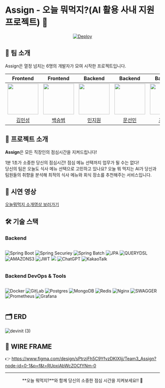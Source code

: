 # Assign - 오늘 뭐먹지?(AI 활용 사내 지원 프로젝트) 🚀

<div align="center">

[![Deploy](https://img.shields.io/badge/Assign-배포_링크-4285F4?style=for-the-badge&logo=google-chrome&logoColor=white)](https://kdt-pt-1-pj-2-team03.elicecoding.com/)

</div>

## 👥 팀 소개
Assign은 열정 넘치는 6명의 개발자가 모여 시작한 프로젝트입니다.

|Frontend|Frontend|Backend|Backend|Backend|Backend|
|:------:|:------:|:------:|:------:|:------:|:------:|
|[<img src="https://avatars.githubusercontent.com/u/78842816?v=4" width="100px">](https://github.com/min-s9709)|[<img src="https://avatars.githubusercontent.com/u/74394824?v=4" width="100px">](https://github.com/seung365)|[<img src="https://avatars.githubusercontent.com/u/49359846?v=4" width="100px">](https://github.com/jiwon2030)|[<img src="https://avatars.githubusercontent.com/u/77718648?v=4" width="100px">](https://github.com/moonsunmean)|[<img src="https://avatars.githubusercontent.com/u/156037515?v=4" width="100px">](https://github.com/BugeonJo)|[<img src="https://avatars.githubusercontent.com/u/102370423?v=4" width="100px">](https://github.com/asdg2795)|
|[김민성](https://github.com/min-s9709)|[백승범](https://github.com/seung365)|[민지원](https://github.com/jiwon2030)|[문선민](https://github.com/moonsunmean)|[조부건](https://github.com/BugeonJo)|[김준수](https://github.com/asdg2795)|

## 📌 프로젝트 소개

**Assign**은 모든 직장인의 점심시간을 지켜드립니다!

1분 1초가 소중한 당신의 점심시간! 점심 메뉴 선택까지 업무가 될 수는 없다! <br>
 당신의 팀은 오늘도 식사 메뉴 선택으로 고민하고 있나요? 오늘 뭐 먹지는 AI가 당신과 팀원들의 취향을 분석해 최적의 식사 메뉴와 회식 장소를 추천해주는 서비스입니다.

## 🎥 시연 영상
[오늘뭐먹지 소개영상 보러가기](https://www.youtube.com/watch?v=o9vIi2q4dpY)

## 🛠 기술 스택

### Backend

<div style="display: flex; flex-wrap: wrap; gap: 10px;">

![Spring Boot](https://img.shields.io/badge/Spring_Boot-6DB33F?style=for-the-badge&logo=spring-boot&logoColor=white)
![Spring Securiey](https://img.shields.io/badge/springsecurity-6DB33F?style=for-the-badge&logo=springsecurity&logoColor=white)
![Spring Batch](https://img.shields.io/badge/STOMP-000000?style=for-the-badge&logo=null&logoColor=white)
![JPA](https://img.shields.io/badge/jpa-6DB33F?style=for-the-badge&logo=jpa&logoColor=white)
![QUERYDSL](https://img.shields.io/badge/queryDSL-6DB33F?style=for-the-badge&logo=queryDSL&logoColor=white)
![AMAZONS3](https://img.shields.io/badge/amazons3-569A31?style=for-the-badge&logo=amazons3&logoColor=white)
![JWT](https://img.shields.io/badge/jsonwebtokens-000000?style=for-the-badge&logo=jsonwebtokens&logoColor=white)
<img src="https://img.shields.io/badge/Auth0-000000?style=for-the-badge&logo=Auth0&logoColor=white">
![ChatGPT](https://img.shields.io/badge/chatGPT-74aa9c?style=for-the-badge&logo=openai&logoColor=white)
![KakaoTalk](https://img.shields.io/badge/kakaotalk-ffcd00.svg?style=for-the-badge&logo=kakaotalk&logoColor=000000)





</div>


### Backend DevOps & Tools
<div style="display: flex; flex-wrap: wrap; gap: 10px;">

![Docker](https://img.shields.io/badge/Docker-2496ED?style=for-the-badge&logo=docker&logoColor=white)
![GitLab](https://img.shields.io/badge/GitLab-330F63?style=for-the-badge&logo=gitlab&logoColor=white)
![Postgres](https://img.shields.io/badge/postgres-%23316192.svg?style=for-the-badge&logo=postgresql&logoColor=white)
![MongoDB](https://img.shields.io/badge/MongoDB-%234ea94b.svg?style=for-the-badge&logo=mongodb&logoColor=white)
![Redis](https://img.shields.io/badge/Redis-DC382D?style=for-the-badge&logo=redis&logoColor=white)
![Nginx](https://img.shields.io/badge/Nginx-009639?style=for-the-badge&logo=nginx&logoColor=white)
![SWAGGER](https://img.shields.io/badge/swagger-85EA2D?style=for-the-badge&logo=swagger&logoColor=white)
![Prometheus](https://img.shields.io/badge/Prometheus-E6522C?style=for-the-badge&logo=Prometheus&logoColor=white)
![Grafana](https://img.shields.io/badge/grafana-%23F46800.svg?style=for-the-badge&logo=grafana&logoColor=white)

</div>

## 🗂 ERD
![devinit (3)](https://github.com/user-attachments/assets/dfc9fefa-1ac2-41f0-b1f0-18748ec1c78d)

## 🎨 WIRE FRAME

👉 https://www.figma.com/design/sPtrzjFh5C9YfvzDKlXIjj/Team3_Assign?node-id=0-1&p=f&t=RUpxiAbWcZOCfYNm-0
  

---
<div align="center">
  
**오늘 뭐먹지?**와 함께 당신의 소중한 점심 시간을 지켜보세요!! 🚀

</div>
